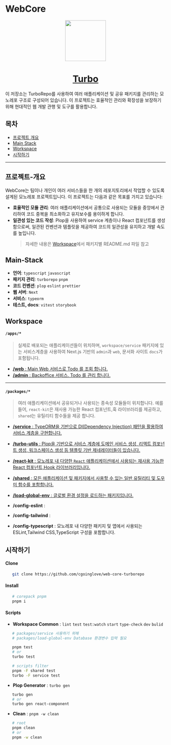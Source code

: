 # WebCore

<p align="center">
  <a href="https://turbo.build">
    <picture>
      <source media="(prefers-color-scheme: dark)" srcset="https://user-images.githubusercontent.com/4060187/196936123-f6e1db90-784d-4174-b774-92502b718836.png">
      <img src="https://user-images.githubusercontent.com/4060187/196936104-5797972c-ab10-4834-bd61-0d1e5f442c9c.png" height="128">
    </picture>
    <h1 align="center">Turbo</h1>
  </a>
</p>

이 저장소는 TurboRepo를 사용하여 여러 애플리케이션 및 공유 패키지를 관리하는 모노레포 구조로 구성되어 있습니다. 이 프로젝트는 효율적인 관리와 확장성을 보장하기 위해 현대적인 웹 개발 관행 및 도구를 활용합니다.

## 목차

- [프로젝트 개요](#프로젝트-개요)
- [Main Stack](#Main-Stack)
- [Workspace](#Workspace)
- [시작하기](#시작하기)

---

## 프로젝트-개요

WebCore는 팀이나 개인이 여러 서비스들을 한 개의 레포지토리에서 작업할 수 있도록 설계된 모노레포 프로젝트입니다. 이 프로젝트는 다음과 같은 목표를 가지고 있습니다:

- **효율적인 모듈 관리**: 여러 애플리케이션에서 공통으로 사용되는 모듈을 중앙에서 관리하여 코드 중복을 최소화하고 유지보수를 용이하게 합니다.
- **일관성 있는 코드 작성**: Plop을 사용하여 service 계층이나 React 컴포넌트를 생성함으로써, 일관된 컨벤션과 템플릿을 제공하여 코드의 일관성을 유지하고 개발 속도를 높입니다.
  > 자세한 내용은 [Workspace](#Workspace)에서 패키지별 README.md 파일 참고

## Main-Stack

- **언어**: `typescript` `javascript`
- **패키지 관리**: `turborepo` `pnpm`
- **코드 컨벤션**: `plop` `eslint` `prettier`
- **웹 서버**: `Next`
- **서비스**: `typeorm`
- **테스트, docs**: `vitest` `storybook`

## Workspace

#### `/apps/*`

> 실제로 배포되는 애플리케이션들이 위치하며, `workspace/service` 패키지에 있는 서비스계층을 사용하여 Next.js 기반의 `admin`과 `web`, 문서화 사이트 `docs`가 포함됩니다.

- [**/web** : Main Web 서비스로 Todo 를 조회 합니다.]()
- [**/admin** : Backoffice 서비스. Todo 를 관리 합니다.]()

---

#### `/packages/*`

> 여러 애플리케이션에서 공유되거나 사용되는 종속성 모듈들이 위치합니다. 예를 들어, `react-kit`은 재사용 가능한 React 컴포넌트,훅 라이브러리를 제공하고, `shared`는 유틸리티 함수들을 제공 합니다.

- [**/service** : TypeORM을 기반으로 DI(Dependency Injection) 패턴을 활용하여 서비스 계층을 구현합니다.]()

- [**/turbo-utils** : Plop을 기반으로 서비스 계층에 도메인 서비스 생성, 리액트 컴포넌트 생성, 워크스페이스 생성 등 템플릿 기반 제네레이터들이 있습니다.]()

- [**/react-kit** : 모노레포 내 다양한 `React` 애플리케이션에서 사용되는 재사용 가능한 React 컴포넌트,Hook 라이브러리입니다.]()

- [**/shared** : 모든 애플리케이션 및 패키지에서 사용할 수 있는 일반 유틸리티 및 도우미 함수를 포함합니다.]()

- [**/load-global-env** : 글로벌 환경 설정을 로드하는 패키지입니다.]()

- **/config-eslint** :
- **/config-tailwind** :
- **/config-typescript** :
  모노레포 내 다양한 패키지 및 앱에서 사용되는 ESLint,Tailwind CSS,TypeScript 구성을 포함합니다.

## 시작하기

#### Clone

```bash
   git clone https://github.com/cgoinglove/web-core-turborepo
```

#### Install

```bash
   # corepack pnpm
   pnpm i
```

#### Scripts

- **Workspace Common** : `lint` `test` `test:watch` `start` `type-check` `dev` `bulid`

```bash
   # packages/service 사용하기 위해
   # packages/load-global-env Database 환경변수 입력 필요

   pnpm test
   # or
   turbo test

   # scripts filter
   pnpm -F shared test
   turbo -F service test
```

- **Plop Generator** : `turbo gen`

```bash
   turbo gen
   # or
   turbo gen react-component
```

- **Clean** : `pnpm -w clean`

```bash
   # root
   pnpm clean
   # or
   pnpm -w clean
```
